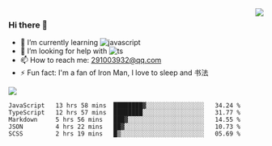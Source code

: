 <img align='right' src='https://github-readme-stats.vercel.app/api?username=niaogege&show_icons=true&theme=radical'/>

### Hi there 👋

- 🌱 I’m currently learning ![javascript](https://img.shields.io/badge/javacript-learn-orange)
- 🤔 I’m looking for help with ![ts](https://img.shields.io/badge/ts-learn-yellow)
- 📫 How to reach me: 291003932@qq.com
- ⚡ Fun fact:  I'm a fan of Iron Man, I love to sleep and 书法

![](https://github-readme-stats.vercel.app/api/top-langs/?username=niaogege&layout=compact)

<!--START_SECTION:waka-->
```text
JavaScript   13 hrs 58 mins  ████████▓░░░░░░░░░░░░░░░░   34.24 % 
TypeScript   12 hrs 57 mins  ████████░░░░░░░░░░░░░░░░░   31.77 % 
Markdown     5 hrs 56 mins   ███▓░░░░░░░░░░░░░░░░░░░░░   14.55 % 
JSON         4 hrs 22 mins   ██▓░░░░░░░░░░░░░░░░░░░░░░   10.73 % 
SCSS         2 hrs 19 mins   █▒░░░░░░░░░░░░░░░░░░░░░░░   05.69 % 
```
<!--END_SECTION:waka-->
